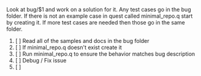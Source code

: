 Look at bug/$1 and work on a solution for it.  Any test cases go in the bug folder.  If there is not an example case in quest called minimal_repo.q start by creating it.  If more test cases are needed then those go in the same folder.


 1. [ ] Read all of the samples and docs in the bug folder
 2. [ ] If minimal_repo.q doesn't exist create it 
 3. [ ] Run minimal_repo.q to ensure the behavior matches bug description
 4. [ ] Debug / Fix issue
 5. [ ] 